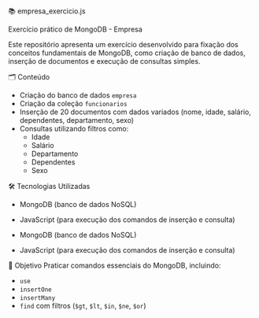 📚 empresa_exercicio.js

Exercício prático de MongoDB - Empresa

Este repositório apresenta um exercício desenvolvido para fixação dos conceitos fundamentais de MongoDB, como criação de banco de dados, inserção de documentos e execução de consultas simples.

 🗂️ Conteúdo
- Criação do banco de dados `empresa`
- Criação da coleção `funcionarios`
- Inserção de 20 documentos com dados variados (nome, idade, salário, dependentes, departamento, sexo)
- Consultas utilizando filtros como:
  - Idade
  - Salário
  - Departamento
  - Dependentes
  - Sexo

 🛠️ Tecnologias Utilizadas
- MongoDB (banco de dados NoSQL)
- JavaScript (para execução dos comandos de inserção e consulta)

- MongoDB (banco de dados NoSQL)
- JavaScript (para execução dos comandos de inserção e consulta)

 🎯 Objetivo
Praticar comandos essenciais do MongoDB, incluindo:
- `use`
- `insertOne`
- `insertMany`
- `find` com filtros (`$gt`, `$lt`, `$in`, `$ne`, `$or`)
